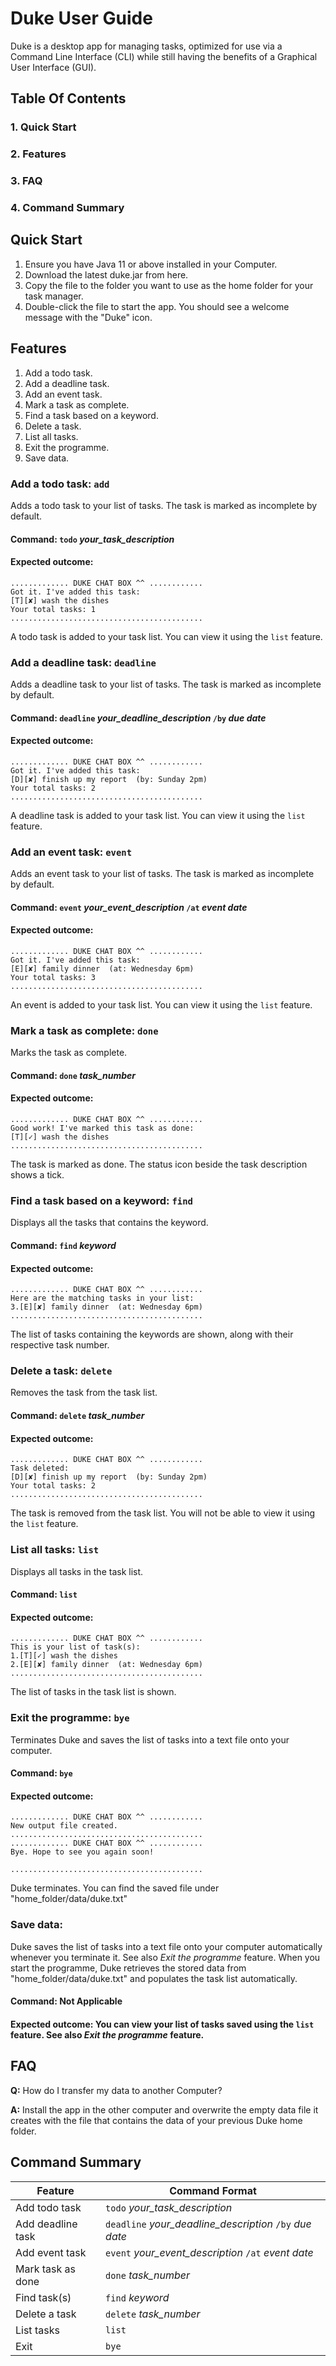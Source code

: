 # Duke User Guide
Duke is a desktop app for managing tasks, optimized for use via a Command Line Interface (CLI) while still having the benefits of a Graphical User Interface (GUI).



## Table Of Contents
### 1. Quick Start
### 2. Features
### 3. FAQ
### 4. Command Summary




## Quick Start
1. Ensure you have Java 11 or above installed in your Computer.
2. Download the latest duke.jar from here.
3. Copy the file to the folder you want to use as the home folder for your task manager.
4. Double-click the file to start the app. You should see a welcome message with the "Duke" icon.




## Features 
1. Add a todo task.
2. Add a deadline task.
3. Add an event task.
4. Mark a task as complete.
5. Find a task based on a keyword.
6. Delete a task.
7. List all tasks.
8. Exit the programme.
9. Save data.


### Add a todo task: `add`
Adds a todo task to your list of tasks. The task is marked as incomplete by default.

#### Command: `todo` *your_task_description*

#### Expected outcome:


	............. DUKE CHAT BOX ^^ ............
	Got it. I've added this task:
	[T][✘] wash the dishes
	Your total tasks: 1
	...........................................


A todo task is added to your task list. You can view it using the `list` feature.



### Add a deadline task: `deadline`
Adds a deadline task to your list of tasks. The task is marked as incomplete by default.

#### Command: `deadline` *your_deadline_description* `/by` *due date*
 
#### Expected outcome:


	............. DUKE CHAT BOX ^^ ............
	Got it. I've added this task:
	[D][✘] finish up my report  (by: Sunday 2pm)
	Your total tasks: 2
	...........................................


A deadline task is added to your task list. You can view it using the `list` feature.



### Add an event task: `event`
Adds an event task to your list of tasks. The task is marked as incomplete by default.

#### Command: `event` *your_event_description* `/at` *event date*

#### Expected outcome:


	............. DUKE CHAT BOX ^^ ............
	Got it. I've added this task:
	[E][✘] family dinner  (at: Wednesday 6pm)
	Your total tasks: 3
	...........................................


An event is added to your task list. You can view it using the `list` feature.



### Mark a task as complete: `done`
Marks the task as complete.

#### Command: `done` *task_number*

#### Expected outcome:


	............. DUKE CHAT BOX ^^ ............
	Good work! I've marked this task as done:
	[T][✓] wash the dishes
	...........................................


The task is marked as done. The status icon beside the task description shows a tick.



### Find a task based on a keyword: `find`
Displays all the tasks that contains the keyword.

#### Command: `find` *keyword*

#### Expected outcome:


	............. DUKE CHAT BOX ^^ ............
	Here are the matching tasks in your list:
	3.[E][✘] family dinner  (at: Wednesday 6pm)
	...........................................


The list of tasks containing the keywords are shown, along with their respective task number.



### Delete a task: `delete`
Removes the task from the task list.

#### Command: `delete` *task_number*

#### Expected outcome:


	............. DUKE CHAT BOX ^^ ............
	Task deleted:
	[D][✘] finish up my report  (by: Sunday 2pm)
	Your total tasks: 2
	...........................................


The task is removed from the task list. You will not be able to view it using the `list` feature.



### List all tasks: `list`
Displays all tasks in the task list.

#### Command: `list` 

#### Expected outcome: 

	............. DUKE CHAT BOX ^^ ............
	This is your list of task(s):
	1.[T][✓] wash the dishes
	2.[E][✘] family dinner  (at: Wednesday 6pm)
	...........................................

The list of tasks in the task list is shown.



### Exit the programme: `bye`
Terminates Duke and saves the list of tasks into a text file onto your computer.

#### Command: `bye` 

#### Expected outcome:


	............. DUKE CHAT BOX ^^ ............
	New output file created.
	...........................................
	............. DUKE CHAT BOX ^^ ............
	Bye. Hope to see you again soon!

	...........................................


Duke terminates. You can find the saved file under "home_folder/data/duke.txt"



### Save data:
Duke saves the list of tasks into a text file onto your computer automatically whenever you terminate it. See also *Exit the programme* feature.
When you start the programme, Duke retrieves the stored data from "home_folder/data/duke.txt" and populates the task list automatically.

#### Command: **Not Applicable**

#### Expected outcome: You can view your list of tasks saved using the `list` feature. See also *Exit the programme* feature.




## FAQ
**Q:** How do I transfer my data to another Computer?

**A:** Install the app in the other computer and overwrite the empty data file it creates with the file that contains the data of your previous Duke home folder.



## Command Summary

| **Feature** | **Command Format** |
| ----------- | ------------ |
| Add todo task | `todo` *your_task_description* |
| Add deadline task | `deadline` *your_deadline_description* `/by` *due date* |
| Add event task | `event` *your_event_description* `/at` *event date* |
| Mark task as done | `done` *task_number* |
| Find task(s) | `find` *keyword* |
| Delete a task | `delete` *task_number* |
| List tasks | `list` |
| Exit | `bye` |